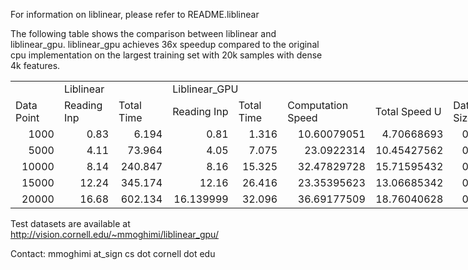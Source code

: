 For information on liblinear, please refer to README.liblinear

The following table shows the comparison between liblinear and liblinear\_gpu. liblinear\_gpu achieves 36x speedup compared to the original cpu implementation on the largest training set with 20k samples with dense 4k features.

<table border=0 cellpadding=0 cellspacing=0 width=661 style='border-collapse:
 collapse;table-layout:fixed;width:661pt'>
 <col width=63 style='mso-width-source:userset;mso-width-alt:2688;width:63pt'>
 <col width=75 style='mso-width-source:userset;mso-width-alt:3200;width:75pt'>
 <col width=65 style='width:65pt'>
 <col width=75 style='mso-width-source:userset;mso-width-alt:3200;width:75pt'>
 <col width=65 style='width:65pt'>
 <col width=121 style='mso-width-source:userset;mso-width-alt:5162;width:121pt'>
 <col width=82 style='mso-width-source:userset;mso-width-alt:3498;width:82pt'>
 <col width=115 style='mso-width-source:userset;mso-width-alt:4906;width:115pt'>
 <col width=103 style='mso-width-source:userset;mso-width-alt:4394;width:103pt'>
 <tr height=15 style='height:15.0pt'>
  <td height=15 class=xl65 width=63 style='height:15.0pt;width:63pt'>&nbsp;</td>
  <td colspan=2 class=xl66 width=140 style='width:140pt'>Liblinear</td>
  <td colspan=2 class=xl66 width=140 style='width:140pt'>Liblinear_GPU</td>
  <td class=xl67 width=121 style='width:121pt'>&nbsp;</td>
  <td class=xl67 width=82 style='width:82pt'>&nbsp;</td>
  <td class=xl68 width=115 style='width:115pt'>&nbsp;</td>
 </tr>
 <tr height=15 style='height:15.0pt'>
  <td height=15 class=xl69 style='height:15.0pt'>Data Point<span
  style='display:none'>s</span></td>
  <td>Reading Inp<span style='display:none'>ut</span></td>
  <td>Total Time</td>
  <td>Reading Inp<span style='display:none'>ut</span></td>
  <td>Total Time</td>
  <td>Computation Speed <span style='display:none'>Up</span></td>
  <td>Total Speed U<span style='display:none'>p</span></td>
  <td class=xl70>Data Matrix Size in <span style='display:none'>GB</span></td>
 </tr>
 <tr height=15 style='height:15.0pt'>
  <td height=15 class=xl69 align=right style='height:15.0pt'>1000</td>
  <td align=right>0.83</td>
  <td align=right>6.194</td>
  <td align=right>0.81</td>
  <td align=right>1.316</td>
  <td class=xl71 align=right>10.60079051</td>
  <td align=right>4.70668693</td>
  <td class=xl70 align=right>0.030517578</td>
 </tr>
 <tr height=15 style='height:15.0pt'>
  <td height=15 class=xl69 align=right style='height:15.0pt'>5000</td>
  <td align=right>4.11</td>
  <td align=right>73.964</td>
  <td align=right>4.05</td>
  <td align=right>7.075</td>
  <td class=xl71 align=right>23.0922314</td>
  <td align=right>10.45427562</td>
  <td class=xl70 align=right>0.152587891</td>
 </tr>
 <tr height=15 style='height:15.0pt'>
  <td height=15 class=xl69 align=right style='height:15.0pt'>10000</td>
  <td align=right>8.14</td>
  <td align=right>240.847</td>
  <td align=right>8.16</td>
  <td align=right>15.325</td>
  <td class=xl71 align=right>32.47829728</td>
  <td align=right>15.71595432</td>
  <td class=xl70 align=right>0.305175781</td>
 </tr>
 <tr height=15 style='height:15.0pt'>
  <td height=15 class=xl69 align=right style='height:15.0pt'>15000</td>
  <td align=right>12.24</td>
  <td align=right>345.174</td>
  <td align=right>12.16</td>
  <td align=right>26.416</td>
  <td class=xl71 align=right>23.35395623</td>
  <td align=right>13.06685342</td>
  <td class=xl70 align=right>0.457763672</td>
 </tr>
 <tr height=16 style='height:16.0pt'>
  <td height=16 class=xl72 align=right style='height:16.0pt'>20000</td>
  <td class=xl73 align=right>16.68</td>
  <td class=xl73 align=right>602.134</td>
  <td class=xl73 align=right>16.139999</td>
  <td class=xl73 align=right>32.096</td>
  <td class=xl74 align=right>36.69177509</td>
  <td class=xl73 align=right>18.76040628</td>
  <td class=xl75 align=right>0.610351563</td>
 </tr>
</table>

Test datasets are available at http://vision.cornell.edu/~mmoghimi/liblinear_gpu/

Contact: mmoghimi at_sign cs dot cornell dot edu

